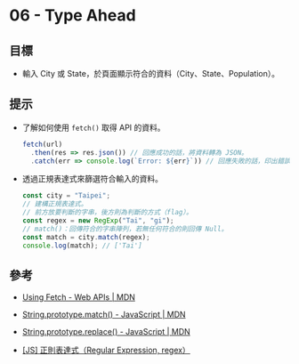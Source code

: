 # 06 - Type Ahead

## 目標

- 輸入 City 或 State，於頁面顯示符合的資料（City、State、Population）。

## 提示

- 了解如何使用 `fetch()` 取得 API 的資料。
  
  ```javascript
  fetch(url)
    .then(res => res.json()) // 回應成功的話，將資料轉為 JSON。
    .catch(err => console.log(`Error: ${err}`)) // 回應失敗的話，印出錯誤資訊。
  ```

- 透過正規表達式來篩選符合輸入的資料。
  
  ```javascript
  const city = "Taipei";
  // 建構正規表達式。
  // 前方放要判斷的字串，後方則為判斷的方式（flag）。
  const regex = new RegExp("Tai", "gi");
  // match()：回傳符合的字串陣列，若無任何符合的則回傳 Null。
  const match = city.match(regex);
  console.log(match); // ['Tai']
  ```

## 參考

- [Using Fetch - Web APIs | MDN](https://developer.mozilla.org/zh-TW/docs/Web/API/Fetch_API/Using_Fetch)

- [String.prototype.match() - JavaScript | MDN](https://developer.mozilla.org/zh-TW/docs/Web/JavaScript/Reference/Global_Objects/String/match)

- [String.prototype.replace() - JavaScript | MDN](https://developer.mozilla.org/zh-TW/docs/Web/JavaScript/Reference/Global_Objects/String/replace)

- [[JS] 正則表達式（Regular Expression, regex）](https://pjchender.dev/javascript/js-regex/)
